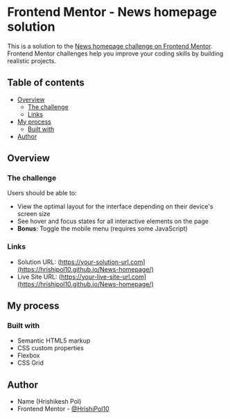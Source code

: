 # Frontend Mentor - News homepage solution

This is a solution to the [News homepage challenge on Frontend Mentor](https://www.frontendmentor.io/challenges/news-homepage-H6SWTa1MFl). Frontend Mentor challenges help you improve your coding skills by building realistic projects. 

## Table of contents

- [Overview](#overview)
  - [The challenge](#the-challenge)
  - [Links](#links)
- [My process](#my-process)
  - [Built with](#built-with)
- [Author](#author)


## Overview

### The challenge

Users should be able to:

- View the optimal layout for the interface depending on their device's screen size
- See hover and focus states for all interactive elements on the page
- **Bonus**: Toggle the mobile menu (requires some JavaScript)


### Links

- Solution URL: (https://your-solution-url.com](https://hrishipol10.github.io/News-homepage/)
- Live Site URL: (https://your-live-site-url.com](https://hrishipol10.github.io/News-homepage/)

## My process

### Built with

- Semantic HTML5 markup
- CSS custom properties
- Flexbox
- CSS Grid


## Author

- Name (Hrishikesh Pol)
- Frontend Mentor - [@HrishiPol10](https://www.frontendmentor.io/profile/HrishiPol10)
